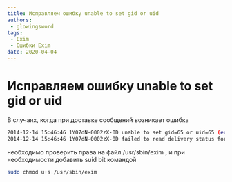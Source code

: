 ```yaml
---
title: Исправляем ошибку unable to set gid or uid
authors: 
 - glowingsword
tags:
 - Exim
 - Ошибки Exim
date: 2020-04-04
---
```

# Исправляем ошибку unable to set gid or uid


В случаях, когда при доставке сообщений возникает ошибка

``` bash
2014-12-14 15:46:46 1Y07dN-0002zX-0D unable to set gid=65 or uid=65 (euid=73): local delivery to info <info@test.ru> transport=procmail_pipe
2014-12-14 15:46:46 1Y07dN-0002zX-0D failed to read delivery status for \1\info@urist-senin.ru from delivery subprocess
```

необходимо проверить права на файл /usr/sbin/exim , и при необходимости
добавить suid bit командой

``` bash
sudo chmod u+s /usr/sbin/exim
```